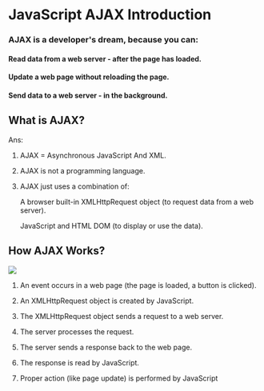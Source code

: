 # JavaScript AJAX Introduction

### AJAX is a developer's dream, because you can:

#### Read data from a web server - after the page has loaded.

#### Update a web page without reloading the page.

#### Send data to a web server - in the background.


## What is AJAX?

Ans:

1. AJAX = Asynchronous JavaScript And XML.

2. AJAX is not a programming language.

3. AJAX just uses a combination of:

    A browser built-in XMLHttpRequest object (to request data from a web server).

    JavaScript and HTML DOM (to display or use the data).

## How AJAX Works?

<img src="https://www.w3schools.com/js/pic_ajax.gif">

1. An event occurs in a web page (the page is loaded, a button is clicked).

2. An XMLHttpRequest object is created by JavaScript.

3. The XMLHttpRequest object sends a request to a web server.

4. The server processes the request.
   
5. The server sends a response back to the web page.
   
6. The response is read by JavaScript.
   
7. Proper action (like page update) is performed by JavaScript

